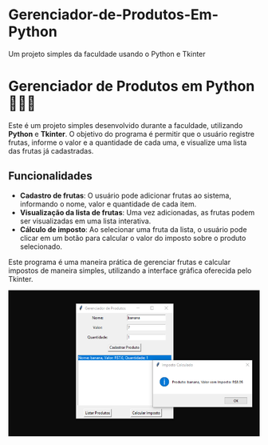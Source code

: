 # Gerenciador-de-Produtos-Em-Python
Um projeto simples da faculdade usando o Python e Tkinter

# Gerenciador de Produtos em Python 🍎🍌🍓

Este é um projeto simples desenvolvido durante a faculdade, utilizando **Python** e **Tkinter**. O objetivo do programa é permitir que o usuário registre frutas, informe o valor e a quantidade de cada uma, e visualize uma lista das frutas já cadastradas.

## Funcionalidades

- **Cadastro de frutas**: O usuário pode adicionar frutas ao sistema, informando o nome, valor e quantidade de cada item.
- **Visualização da lista de frutas**: Uma vez adicionadas, as frutas podem ser visualizadas em uma lista interativa.
- **Cálculo de imposto**: Ao selecionar uma fruta da lista, o usuário pode clicar em um botão para calcular o valor do imposto sobre o produto selecionado.

Este programa é uma maneira prática de gerenciar frutas e calcular impostos de maneira simples, utilizando a interface gráfica oferecida pelo Tkinter.


![Print do programa](Screenshot_1.png)
